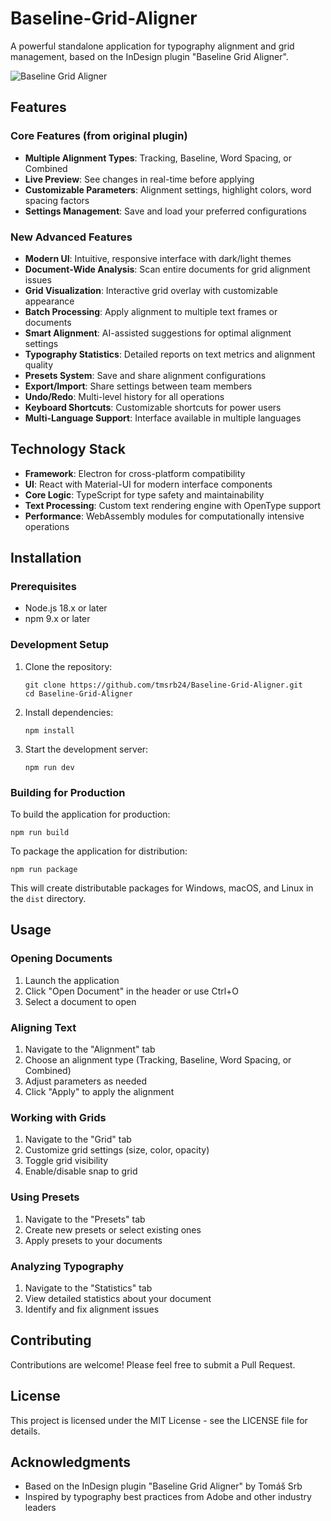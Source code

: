 # Baseline-Grid-Aligner

A powerful standalone application for typography alignment and grid management, based on the InDesign plugin "Baseline Grid Aligner".

![Baseline Grid Aligner](https://github.com/tmsrb24/Baseline-Grid-Aligner/raw/main/screenshot.png)

## Features

### Core Features (from original plugin)
- **Multiple Alignment Types**: Tracking, Baseline, Word Spacing, or Combined
- **Live Preview**: See changes in real-time before applying
- **Customizable Parameters**: Alignment settings, highlight colors, word spacing factors
- **Settings Management**: Save and load your preferred configurations

### New Advanced Features
- **Modern UI**: Intuitive, responsive interface with dark/light themes
- **Document-Wide Analysis**: Scan entire documents for grid alignment issues
- **Grid Visualization**: Interactive grid overlay with customizable appearance
- **Batch Processing**: Apply alignment to multiple text frames or documents
- **Smart Alignment**: AI-assisted suggestions for optimal alignment settings
- **Typography Statistics**: Detailed reports on text metrics and alignment quality
- **Presets System**: Save and share alignment configurations
- **Export/Import**: Share settings between team members
- **Undo/Redo**: Multi-level history for all operations
- **Keyboard Shortcuts**: Customizable shortcuts for power users
- **Multi-Language Support**: Interface available in multiple languages

## Technology Stack
- **Framework**: Electron for cross-platform compatibility
- **UI**: React with Material-UI for modern interface components
- **Core Logic**: TypeScript for type safety and maintainability
- **Text Processing**: Custom text rendering engine with OpenType support
- **Performance**: WebAssembly modules for computationally intensive operations

## Installation

### Prerequisites
- Node.js 18.x or later
- npm 9.x or later

### Development Setup
1. Clone the repository:
   ```
   git clone https://github.com/tmsrb24/Baseline-Grid-Aligner.git
   cd Baseline-Grid-Aligner
   ```

2. Install dependencies:
   ```
   npm install
   ```

3. Start the development server:
   ```
   npm run dev
   ```

### Building for Production
To build the application for production:

```
npm run build
```

To package the application for distribution:

```
npm run package
```

This will create distributable packages for Windows, macOS, and Linux in the `dist` directory.

## Usage

### Opening Documents
1. Launch the application
2. Click "Open Document" in the header or use Ctrl+O
3. Select a document to open

### Aligning Text
1. Navigate to the "Alignment" tab
2. Choose an alignment type (Tracking, Baseline, Word Spacing, or Combined)
3. Adjust parameters as needed
4. Click "Apply" to apply the alignment

### Working with Grids
1. Navigate to the "Grid" tab
2. Customize grid settings (size, color, opacity)
3. Toggle grid visibility
4. Enable/disable snap to grid

### Using Presets
1. Navigate to the "Presets" tab
2. Create new presets or select existing ones
3. Apply presets to your documents

### Analyzing Typography
1. Navigate to the "Statistics" tab
2. View detailed statistics about your document
3. Identify and fix alignment issues

## Contributing
Contributions are welcome! Please feel free to submit a Pull Request.

## License
This project is licensed under the MIT License - see the LICENSE file for details.

## Acknowledgments
- Based on the InDesign plugin "Baseline Grid Aligner" by Tomáš Srb
- Inspired by typography best practices from Adobe and other industry leaders

